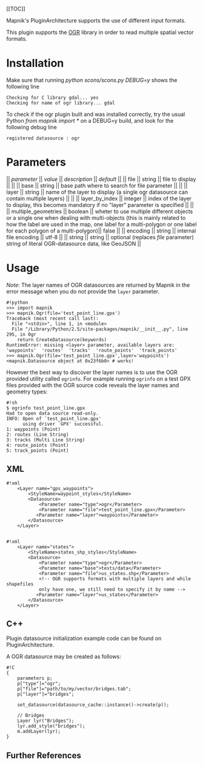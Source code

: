 <!-- Name: OGR -->
<!-- Version: 10 -->
<!-- Last-Modified: 2011/08/03 13:16:21 -->
<!-- Author: tmcw -->
[[TOC]]

Mapnik's PluginArchitecture supports the use of different input formats.

This plugin supports the [OGR](http://www.gdal.org/ogr/index.html) library in order to read multiple spatial vector formats.


# Installation

Make sure that running _python scons/scons.py DEBUG=y_ shows the following line

    Checking for C library gdal... yes
    Checking for name of ogr library... gdal

To check if the ogr plugin built and was installed correctly, try the usual Python _from mapnik import *_ on a DEBUG=y build, and look for the following debug line

    registered datasource : ogr


# Parameters

|| *parameter*       || *value*  || *description* || *default* ||
|| file                  || string       || file to display || ||
|| base                  || string       || base path where to search for file parameter || ||
|| layer                 || string       || name of the layer to display (a single ogr datasource can contain multiple layers) || ||
|| layer_by_index        || integer      || index of the layer to display, this becomes mandatory if no "layer" parameter is specified || ||
|| multiple_geometries   || boolean      || wheter to use multiple different objects or a single one when dealing with multi-objects (this is mainly related to how the label are used in the map, one label for a multi-polygon or one label for each polygon of a multi-polygon)|| false ||
|| encoding              || string       || internal file encoding || utf-8 ||
|| string              || string || optional (replaces *file* parameter) string of literal OGR-datasource data, like GeoJSON ||


# Usage

*Note*: The layer names of OGR datasources are returned by Mapnik in the error message when you do not provide the `layer` parameter.

    #!python
    >>> import mapnik
    >>> mapnik.Ogr(file='test_point_line.gpx')
    Traceback (most recent call last):
      File "<stdin>", line 1, in <module>
      File "/Library/Python/2.5/site-packages/mapnik/__init__.py", line 295, in Ogr
        return CreateDatasource(keywords)
    RuntimeError: missing <layer> parameter, available layers are:  'waypoints'  'routes'  'tracks'  'route_points'  'track_points'
    >>> mapnik.Ogr(file='test_point_line.gpx',layer='waypoints')
    <mapnik.Datasource object at 0x23f6b0> # works!

However the best way to discover the layer names is to use the OGR provided utility called `ogrinfo`. For example running `ogrinfo` on a test GPX files provided with the OGR source code reveals the layer names and geometry types:


    #!sh
    $ ogrinfo test_point_line.gpx
    Had to open data source read-only.
    INFO: Open of `test_point_line.gpx'
          using driver `GPX' successful.
    1: waypoints (Point)
    2: routes (Line String)
    3: tracks (Multi Line String)
    4: route_points (Point)
    5: track_points (Point)


## XML


    #!xml
        <Layer name="gps_waypoints">
            <StyleName>waypoint_styles</StyleName>
            <Datasource>
                <Parameter name="type">ogr</Parameter>
                <Parameter name="file">test_point_line.gpx</Parameter>
               <Parameter name="layer">waypoints</Parameter>
            </Datasource>
        </Layer>


    #!xml
        <Layer name="states">
            <StyleName>states_shp_styles</StyleName>
            <Datasource>
                <Parameter name="type">ogr</Parameter>
                <Parameter name="base">tests/data</Parameter>
                <Parameter name="file">us_states.shp</Parameter>
                <!-- OGR supports formats with multiple layers and while shapefiles
                only have one, we still need to specify it by name -->
               <Parameter name="layer">us_states</Parameter>
            </Datasource>
        </Layer>

## C++

Plugin datasource initialization example code can be found on PluginArchitecture.

A OGR datasource may be created as follows:


    #!C
    {
        parameters p;
        p["type"]="ogr";
        p["file"]="path/to/my/vector/bridges.tab";
        p["layer"]="bridges";
    
        set_datasource(datasource_cache::instance()->create(p));
    
        // Bridges
        Layer lyr("Bridges");
        lyr.add_style("bridges");
        m.addLayer(lyr);
    }


## Further References
